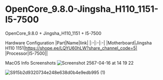 # OpenCore_9.8.0-Jingsha_H110_1151-I5-7500
OpenCore_9.8.0 + Jingsha_H110_1151 + I5-7500

Hardware Configuration
|Part|Name|link|
|:-|:-|:-|
|Motherboard|Jingsha H110 1151|https://shope.ee/LQYU60hLW?share_channel_code=5|
|Processor|I5-7500||


MacOS Info Screenshots
![Screenshot 2567-04-16 at 14 19 22](https://github.com/robotcanfly/OpenCore_9.8.0-Jingsha_H110_1151-I5-7500/assets/167170346/8683ef88-fafd-479f-ae06-8b8ba37d6b11)


![S915b2d9320734e248e638d0b4e9edb995 (1)](https://github.com/robotcanfly/OpenCore_9.8.0-Jingsha_H110_1151-I5-7500/assets/167170346/9d92a2e2-cf60-49da-b096-22729c8a7962)
